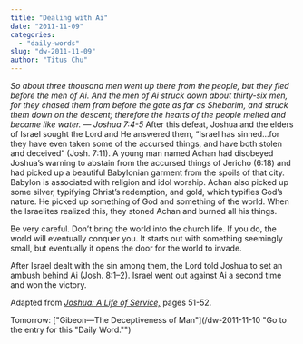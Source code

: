 ```yaml
---
title: "Dealing with Ai"
date: "2011-11-09"
categories: 
  - "daily-words"
slug: "dw-2011-11-09"
author: "Titus Chu"
---
```


_So about three thousand men went up there from the people, but they fled before the men of Ai. And the men of Ai struck down about thirty-six men, for they chased them from before the gate as far as Shebarim, and struck them down on the descent; therefore the hearts of the people melted and became like water. — Joshua 7:4-5_ After this defeat, Joshua and the elders of Israel sought the Lord and He answered them, “Israel has sinned...for they have even taken some of the accursed things, and have both stolen and deceived” (Josh. 7:11). A young man named Achan had disobeyed Joshua’s warning to abstain from the accursed things of Jericho (6:18) and had picked up a beautiful Babylonian garment from the spoils of that city. Babylon is associated with religion and idol worship. Achan also picked up some silver, typifying Christ’s redemption, and gold, which typifies God’s nature. He picked up something of God and something of the world. When the Israelites realized this, they stoned Achan and burned all his things.

Be very careful. Don’t bring the world into the church life. If you do, the world will eventually conquer you. It starts out with something seemingly small, but eventually it opens the door for the world to invade.

After Israel dealt with the sin among them, the Lord told Joshua to set an ambush behind Ai (Josh. 8:1–2). Israel went out against Ai a second time and won the victory.

Adapted from _[Joshua: A Life of Service,](/book-joshua "Go to the listing for this book.")_ pages 51-52.

Tomorrow: ["Gibeon—The Deceptiveness of Man"](/dw-2011-11-10 "Go to the entry for this "Daily Word."")
